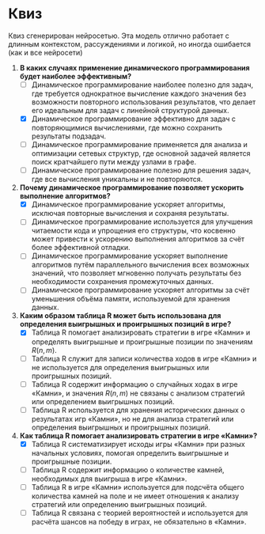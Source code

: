 # Квиз
Квиз сгенерирован нейросетью. Эта модель отлично работает с длинным контекстом, рассуждениями и логикой, но иногда ошибается (как и все нейросети)

1. **В каких случаях применение динамического программирования будет наиболее эффективным?**
    - [ ] Динамическое программирование наиболее полезно для задач, где требуется однократное вычисление каждого значения без возможности повторного использования результатов, что делает его идеальным для задач с линейной структурой данных.
    - [x] Динамическое программирование эффективно для задач с повторяющимися вычислениями, где можно сохранить результаты подзадач.
    - [ ] Динамическое программирование применяется для анализа и оптимизации сетевых структур, где основной задачей является поиск кратчайшего пути между узлами в графе.
    - [ ] Динамическое программирование полезно для решения задач, где все вычисления уникальны и не повторяются.

2. **Почему динамическое программирование позволяет ускорить выполнение алгоритмов?**
    - [x] Динамическое программирование ускоряет алгоритмы, исключая повторные вычисления и сохраняя результаты.
    - [ ] Динамическое программирование используется для улучшения читаемости кода и упрощения его структуры, что косвенно может привести к ускорению выполнения алгоритмов за счёт более эффективной отладки.
    - [ ] Динамическое программирование ускоряет выполнение алгоритмов путём параллельного вычисления всех возможных значений, что позволяет мгновенно получать результаты без необходимости сохранения промежуточных данных.
    - [ ] Динамическое программирование ускоряет алгоритмы за счёт уменьшения объёма памяти, используемой для хранения данных.

3. **Каким образом таблица R может быть использована для определения выигрышных и проигрышных позиций в игре?**
    - [x] Таблица R помогает анализировать стратегии в игре «Камни» и определять выигрышные и проигрышные позиции по значениям $R(n,m)$.
    - [ ] Таблица R служит для записи количества ходов в игре «Камни» и не используется для определения выигрышных или проигрышных позиций.
    - [ ] Таблица R содержит информацию о случайных ходах в игре «Камни», и значения $R(n,m)$ не связаны с анализом стратегий или определением выигрышных позиций.
    - [ ] Таблица R используется для хранения исторических данных о результатах игр «Камни», но не для анализа стратегий или определения выигрышных и проигрышных позиций.

4. **Как таблица R помогает анализировать стратегии в игре «Камни»?**
    - [x] Таблица R систематизирует исходы игры «Камни» при разных начальных условиях, помогая определить выигрышные и проигрышные позиции.
    - [ ] Таблица R содержит информацию о количестве камней, необходимых для выигрыша в игре «Камни».
    - [ ] Таблица R в игре «Камни» используется для подсчёта общего количества камней на поле и не имеет отношения к анализу стратегий или определению выигрышных позиций.
    - [ ] Таблица R связана с теорией вероятностей и используется для расчёта шансов на победу в играх, не обязательно в «Камни».
